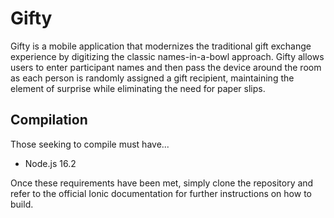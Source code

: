 # Gifty
Gifty is a mobile application that modernizes the traditional gift exchange
experience by digitizing the classic names-in-a-bowl approach. Gifty allows
users to enter participant names and then pass the device around the room as
each person is randomly assigned a gift recipient, maintaining the element of
surprise while eliminating the need for paper slips.

## Compilation
Those seeking to compile must have...

- Node.js 16.2

Once these requirements have been met, simply clone the repository and refer to
the official Ionic documentation for further instructions on how to build.
